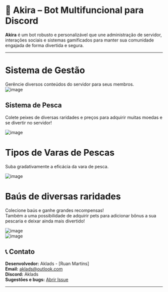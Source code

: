 # 🤖 Akira – Bot Multifuncional para Discord

**Akira** é um bot robusto e personalizável que une administração de servidor, interações sociais e sistemas gamificados para manter sua comunidade engajada de forma divertida e segura.

---

# Sistema de Gestão
Gerêncie diversos conteúdos do servidor para seus membros.<br>
![image](https://github.com/user-attachments/assets/e512573a-24d5-4c8f-ba92-46b66d6c3b5c)

## Sistema de Pesca
<p>
  Colete peixes de diversas raridades e preços para adquirir muitas moedas e se divertir no servidor!
</p>

![image](https://github.com/user-attachments/assets/6218c8b6-5ed9-49b8-9fb6-e743af0c98fe)
# Tipos de Varas de Pescas
<p>Suba gradativamente a eficácia da vara de pesca.</p>

![image](https://github.com/user-attachments/assets/366e9bdc-a585-44ee-983b-ae6538f4e96b)
# Baús de diversas raridades
<p>Colecione baús e ganhe grandes recompensas!<br>Também a uma possibilidade de adquirir pets para adicionar bônus a sua pescaria e deixar ainda mais divertido!</p>

![image](https://github.com/user-attachments/assets/69a2b40e-1f87-4160-8559-f54aae2db3a8)<br>
![image](https://github.com/user-attachments/assets/c63a3f57-8850-400e-b1a8-a594841d45eb)

## 📞 Contato

**Desenvolvedor:** Aklads - [Ruan Martins]  
**Email:** aklads@outlook.com  
**Discord:** Aklads  
**Sugestões e bugs:** [Abrir Issue](https://github.com/Aklads/Akira/issues)

---
